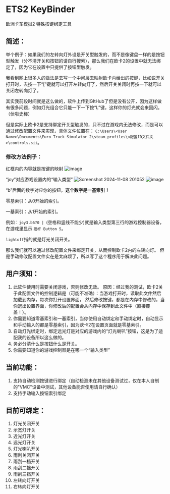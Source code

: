 # ETS2 KeyBinder
欧洲卡车模拟2 特殊按键绑定工具

## 简述：

举个例子：如果我们的左转向灯外设是开关型触发的，而不是像键盘一样的是按钮型触发（分不清开关和按钮的请自行搜索），那么我们在欧卡2的设置中就无法绑定了，因为它在设置中只提供了按钮型触发。

我看到网上很多人的做法是去写一个中间层去映射欧卡内给出的按键，比如说开关打开时，去按一下“[”键就可以打开左转向灯了，然后开关关闭时再按一下就可以关闭左转向灯了。

其实我前段时间就是这么做的，软件上传到GItHub了但是没有公开，因为这样做有很多问题，例如灯光组合它只能一下一下按“L”键，这样你的灯光就会来回闪。（伏啦史棒）

但是实际上欧卡2是支持绑定开关型触发的，只不过在游戏内无法修改，而是可以通过修改配置文件来实现，具体文件位置在：
`C:\Users\<User Name>\Documents\Euro Truck Simulator 2\steam_profiles\<配置ID文件夹>\controls.sii`。

### 修改方法例子：

红框内的内容就是按键的映射
![image](https://github.com/user-attachments/assets/ced9f5cb-b629-4aa2-aaa1-6d4b18561b69)

“joy”对应游戏设置内的“输入类型”
![Screenshot 2024-11-08 201052](https://github.com/user-attachments/assets/a3525e51-a98f-4415-aed9-53c3a86d3119)
![image](https://github.com/user-attachments/assets/48abe1d6-30a5-4661-b8f8-701a048a2f7f)

“b”后面的数字对应你的按钮，**这个数字是一基索引！**

零基索引：从0开始的索引。

一基索引：从1开始的索引。

例如：`joy3.b6?0 | `(空格和竖线不能少)就是输入类型第三行的游戏控制器设备，在游戏里显示 `摇杆 Button 5`。

`lightoff`指的就是灯光关闭开关。

那么我们就可以通过修改配置文件来绑定开关，从而控制欧卡2内的左转向灯。
但是手动修改配置文件实在是太麻烦了，所以写了这个程序用于解决此问题。

## 用户须知：

1. 此软件使用时需要关闭游戏，否则修改无效。
原因：经过我的测试，欧卡2关于此配置文件的控制逻辑是（可能不准确）：当游戏打开时，读取此文件然后加载到内存，每次你打开设置界面，
然后修改按键，都是在内存中修改的，当你退出设置界面，你修改后的配置会从内存中保存到此文件中（直接覆盖！）。
1. 你需要知道零基索引和一基索引，当你使用自动绑定和手动绑定时，自动显示和手动输入的都是零基索引，因为欧卡2在设置页面就是零基索引。
1. 自动灯光绑定时，绑定远光灯是对应的游戏内的“灯光喇叭”按钮，这是为了适配我的设备所以这么做的。
1. 务必分清什么是按钮什么是开关。
1. 你需要知道你的游戏控制器是在哪一个“输入类型”



## 当前功能：

1. 支持自动检测按键进行绑定（自动检测未在其他设备测试过，仅在本人自制的"VMC"设备中测试，其他设备能否使用请自行确认）
1. 支持手动输入按钮索引绑定

## 目前可绑定：
1. 灯光关闭开关
1. 示宽灯开关
1. 近光灯开关
1. 远光灯开关
1. 灯光喇叭开关
1. 雨刮关闭开关
1. 雨刮一档开关
1. 雨刮二挡开关
1. 雨刮三挡开关
1. 左转向灯开关
1. 右转向灯开关
